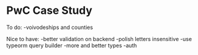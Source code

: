 # PwC Case Study

To do:
-voivodeships and counties

Nice to have:
-better validation on backend
-polish letters insensitive
-use typeorm query builder
-more and better types
-auth